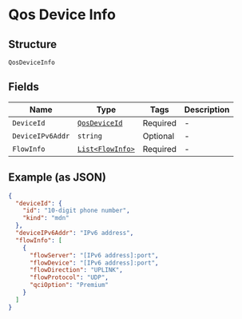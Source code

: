
# Qos Device Info

## Structure

`QosDeviceInfo`

## Fields

| Name | Type | Tags | Description |
|  --- | --- | --- | --- |
| `DeviceId` | [`QosDeviceId`](../../doc/models/qos-device-id.md) | Required | - |
| `DeviceIPv6Addr` | `string` | Optional | - |
| `FlowInfo` | [`List<FlowInfo>`](../../doc/models/flow-info.md) | Required | - |

## Example (as JSON)

```json
{
  "deviceId": {
    "id": "10-digit phone number",
    "kind": "mdn"
  },
  "deviceIPv6Addr": "IPv6 address",
  "flowInfo": [
    {
      "flowServer": "[IPv6 address]:port",
      "flowDevice": "[IPv6 address]:port",
      "flowDirection": "UPLINK",
      "flowProtocol": "UDP",
      "qciOption": "Premium"
    }
  ]
}
```

